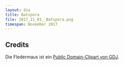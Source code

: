 ```yaml
---
layout: dia
title: Batspora
file: 2017_11_01__Batspora.png
timespan: November 2017
---
```


## Credits

Die Fledermaus ist ein [Public Domain-Clipart von GDJ](https://web.archive.org/web/20180207195217/https://openclipart.org/detail/220795/bat-silhouette).
